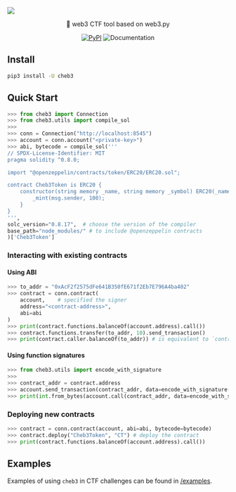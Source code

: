 <p align="center" style="display: flex;">
    <img src="https://raw.githubusercontent.com/YanhuiJessica/cheb3/main/docs/_static/img/cheb3.png">
</p>

<p align="center">🐣 web3 CTF tool based on web3.py</p>

<p align="center">
    <a href="https://cheb3.readthedocs.io/en/latest/index.html">
        <a href="https://pypi.python.org/pypi/cheb3"><img alt="PyPI" src="https://img.shields.io/pypi/v/cheb3.svg"></a>
        <img alt="Documentation" src="https://img.shields.io/readthedocs/cheb3.svg">
    </a>
</p>

## Install

```bash
pip3 install -U cheb3
```

## Quick Start

```py
>>> from cheb3 import Connection
>>> from cheb3.utils import compile_sol
>>> 
>>> conn = Connection("http://localhost:8545")
>>> account = conn.account("<private-key>")
>>> abi, bytecode = compile_sol('''
// SPDX-License-Identifier: MIT
pragma solidity ^0.8.0;

import "@openzeppelin/contracts/token/ERC20/ERC20.sol";

contract Cheb3Token is ERC20 {
    constructor(string memory _name, string memory _symbol) ERC20(_name, _symbol) {
        _mint(msg.sender, 100);
    }
}
''',
solc_version="0.8.17",  # choose the version of the compiler
base_path="node_modules/" # to include @openzeppelin contracts
)['Cheb3Token']
```

### Interacting with existing contracts

#### Using ABI

```py
>>> to_addr = "0xAcF2f2575dFe641B350fE671f2Eb7E796A4ba402"
>>> contract = conn.contract(
    account,    # specified the signer
    address="<contract-address>",
    abi=abi
)
>>> print(contract.functions.balanceOf(account.address).call())
>>> contract.functions.transfer(to_addr, 10).send_transaction()
>>> print(contract.caller.balanceOf(to_addr)) # is equivalent to `contract.functions.balanceOf(to_addr).call()`
```

#### Using function signatures

```py
>>> from cheb3.utils import encode_with_signature
>>> 
>>> contract_addr = contract.address
>>> account.send_transaction(contract_addr, data=encode_with_signature("transfer(address,uint256)", to_addr, 10))
>>> print(int.from_bytes(account.call(contract_addr, data=encode_with_signature("balanceOf(address)", to_addr)), 'big'))
```

### Deploying new contracts

```py
>>> contract = conn.contract(account, abi=abi, bytecode=bytecode)
>>> contract.deploy("Cheb3Token", "CT") # deploy the contract
>>> print(contract.functions.balanceOf(account.address).call())
```

## Examples

Examples of using `cheb3` in CTF challenges can be found in [/examples](./examples).
